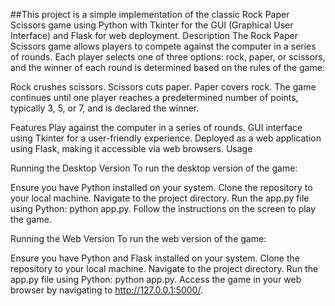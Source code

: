 ##This project is a simple implementation of the classic Rock Paper Scissors game using Python with Tkinter for the GUI (Graphical User Interface) and Flask for web deployment.
Description
The Rock Paper Scissors game allows players to compete against the computer in a series of rounds. Each player selects one of three options: rock, paper, or scissors, and the winner of each round is determined based on the rules of the game:

Rock crushes scissors.
Scissors cuts paper.
Paper covers rock.
The game continues until one player reaches a predetermined number of points, typically 3, 5, or 7, and is declared the winner.

Features
Play against the computer in a series of rounds.
GUI interface using Tkinter for a user-friendly experience.
Deployed as a web application using Flask, making it accessible via web browsers.
Usage

Running the Desktop Version
To run the desktop version of the game:

Ensure you have Python installed on your system.
Clone the repository to your local machine.
Navigate to the project directory.
Run the app.py file using Python: python app.py.
Follow the instructions on the screen to play the game.

Running the Web Version
To run the web version of the game:

Ensure you have Python and Flask installed on your system.
Clone the repository to your local machine.
Navigate to the project directory.
Run the app.py file using Python: python app.py.
Access the game in your web browser by navigating to http://127.0.0.1:5000/.
